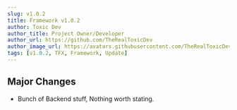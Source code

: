 ```yaml
---
slug: v1.0.2
title: Framework v1.0.2
author: Toxic Dev
author_title: Project Owner/Developer
author_url: https://github.com/TheRealToxicDev
author_image_url: https://avatars.githubusercontent.com/TheRealToxicDev
tags: [v1.0.2, TFX, Framework, Update]
---
```


## Major Changes 
* Bunch of Backend stuff, Nothing worth stating.

